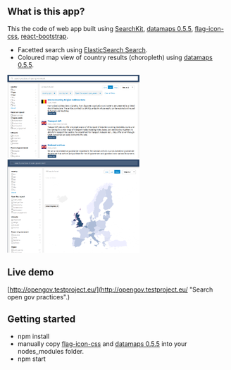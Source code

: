 
## What is this app?
This the code of web app built using [SearchKit](http://searchkit.co/), [datamaps 0.5.5](http://datamaps.github.io/), [flag-icon-css](http://lipis.github.io/flag-icon-css/), [react-bootstrap](https://react-bootstrap.github.io/).
- Facetted search using [ElasticSearch Search](https://www.elastic.co/).
- Coloured map view of country results (choropleth) using [datamaps 0.5.5](http://datamaps.github.io/).

[<img src="./data/facetted-search-searchkit.png" width="300" />](http://opengov.testproject.eu/)
[<img src="./data/map-search-datamaps.png" width="300" />](http://opengov.testproject.eu/?view=map)

## Live demo
[http://opengov.testproject.eu/](http://opengov.testproject.eu/ "Search open gov practices".)


## Getting started
- npm install
- manually copy [flag-icon-css](http://lipis.github.io/flag-icon-css/) and [datamaps 0.5.5](http://datamaps.github.io/) into your nodes_modules folder.
- npm start
